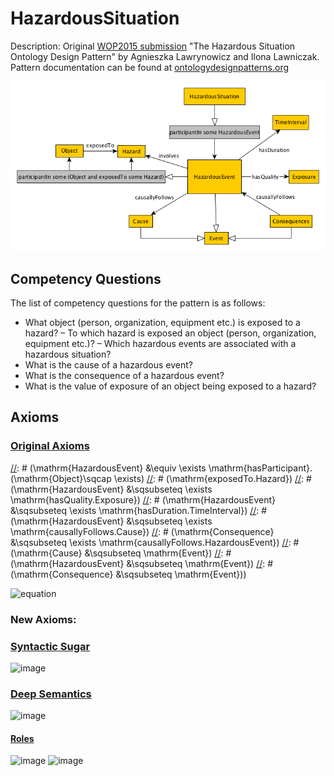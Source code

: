 # HazardousSituation
Description: Original [WOP2015 submission](http://ceur-ws.org/Vol-1461/WOP2015_pattern_abstract_7.pdf) "The Hazardous Situation Ontology Design Pattern" by
Agnieszka Lawrynowicz and Ilona Lawniczak. Pattern documentation can be found at [ontologydesignpatterns.org](http://ontologydesignpatterns.org/wiki/Submissions:HazardousSituation)

![image](../concept-map/Hazardous-situation.png)

## Competency Questions
The list of competency questions for the pattern is as follows:
- What object (person, organization, equipment etc.) is exposed to a hazard?
– To which hazard is exposed an object (person, organization, equipment etc.)?
– Which hazardous events are associated with a hazardous situation?
- What is the cause of a hazardous event?
- What is the consequence of a hazardous event?
- What is the value of exposure of an object being exposed to a hazard?

## Axioms
### [Original Axioms](http://mathurl.com/jml4unc)
[//]: # (\mathrm{HazardousSituation} &\sqsubseteq \exists \mathrm{participantIn}.\mathrm{HazardousEvent})
[//]: # (\mathrm{HazardousEvent} &\equiv \exists \mathrm{hasParticipant}.(\mathrm{Object}\sqcap \exists)
[//]: # (\mathrm{exposedTo.Hazard})
[//]: # (\mathrm{HazardousEvent} &\sqsubseteq \exists \mathrm{hasQuality.Exposure})
[//]: # (\mathrm{HazardousEvent} &\sqsubseteq \exists \mathrm{hasDuration.TimeInterval})
[//]: # (\mathrm{HazardousEvent} &\sqsubseteq \exists \mathrm{causallyFollows.Cause})
[//]: # (\mathrm{Consequence} &\sqsubseteq \exists \mathrm{causallyFollows.HazardousEvent})
[//]: # (\mathrm{Cause} &\sqsubseteq \mathrm{Event})
[//]: # (\mathrm{HazardousEvent} &\sqsubseteq \mathrm{Event})
[//]: # (\mathrm{Consequence} &\sqsubseteq \mathrm{Event}))

![equation](http://mathurl.com/jml4unc.png)

### New Axioms:
### [Syntactic Sugar](http://mathurl.com/gqupdc9)
[//]: # (\mathrm{Agent} \sqsubseteq \top)
[//]: # (\mathrm{Cause} \sqsubseteq \top)
[//]: # (\mathrm{Consequence} \sqsubseteq \top)
[//]: # (\mathrm{Event} \sqsubseteq \top)
[//]: # (\mathrm{Hazard} \sqsubseteq \top)
[//]: # (\matnrm{HazardousEvent} \sqsubseteq \top)
[//]: # (\mathrm{HazardousSituation} \sqsubseteq \top)
[//]: # (\mathrm{Exposure} \sqsubseteq \top)
[//]: # (\mathrm{DistributionMechanism} \sqsubseteq \top)
[//]: # (\mathrm{causallyFollows} &\sqsubseteq \emph{U})
[//]: # (\mathrm{causes} &\sqsubseteq \emph{U})
[//]: # (\mathrm{exposedTo} &\sqsubseteq \emph{U})
[//]: # (\mathrm{hasParticipant} &\sqsubseteq \emph{U})
[//]: # (\mathrm{causallyQuality} &\sqsubseteq \emph{U})
[//]: # (\mathrm{involves} &\sqsubseteq \emph{U})
[//]: # (\mathrm{isCausedBy} &\sqsubseteq \emph{U})
[//]: # (\mathrm{participantIn} &\sqsubseteq \emph{U})
[//]: # (Effect \sqsubseteq \top)

![image](http://mathurl.com/gqupdc9.png)

### [Deep Semantics](http://mathurl.com/hjxhlaf)
[//]: # (Disjoint relationships)
[//]: # (\mathrm{HazardousEvent} \sqcap \mathrm{Cause} \sqsubseteq \bot)
[//]: # (\mathrm{HazardousEvent} \sqcap \mathrm{Consequence} \sqsubseteq \bot)
[//]: # (\mathrm{HazardousEvent} \sqcap \mathrm{Agent} \sqsubseteq \bot)
[//]: # (\mathrm{Hazard} \sqcap \mathrm{Cause} \sqsubseteq \bot)
[//]: # (\mathrm{Hazard} \sqcap \mathrm{Consequence} \sqsubseteq \bot)
[//]: # (\mathrm{Hazard} \sqcap \mathrm{Exposure} \sqsubseteq \bot)
[//]: # (\mathrm{Hazard} \sqcap \mathrm{Event} \sqsubseteq \bot)
[//]: # (\mathrm{Exposure} \sqcap \mathrm{Cause} \sqsubseteq \bot)
[//]: # (\mathrm{Exposure} \sqcap \mathrm{Agent} \sqsubseteq \bot)
[//]: # (\mathrm{Exposure} \sqcap \mathrm{Consequence} \sqsubseteq \bot)
[//]: # (\mathrm{Exposure} \sqcap \mathrm{Event} \sqsubseteq \bot)
[//]: # (\mathrm{Event} \sqcap \mathrm{Agent} \sqsubseteq \bot)
[//]: # (\mathrm{Consequence} \sqcap \mathrm{Agent} \sqsubseteq \bot)
[//]: # (\mathrm{Cause} \sqcap \mathrm{Agent} \sqsubseteq \bot)
[//]: # (\mathrm{Cause} \sqcap \mathrm{HazardousSituation} \sqsubseteq \bot)

![image](http://mathurl.com/hjxhlaf.png)

#### [Roles](http://mathurl.com/zptejtt)
[//]: # (\top &\sqsubseteq \forall\mathrm{exposedTo.Hazard}\\)
[//]: # (\exists \mathrm{exposedTo}.\top &\sqsubseteq \mathrm{Agent}\\)
[//]: # (\top &\sqsubseteq \forall\mathrm{hasParticipant.Agent}\\)
[//]: # (\exists \mathrm{hasParticipant}.\top &\sqsubseteq \mathrm{Event}\\)
[//]: # (\mathrm{hasParticipant} &\equiv \mathrm{participantIn}^- \\)
[//]: # (\top &\sqsubseteq \forall\mathrm{hasQuality.Exposure}\\)
[//]: # (\exists \mathrm{hasQuality}.\top &\sqsubseteq \mathrm{HazardousEvent}\\)
[//]: # (\top &\sqsubseteq \forall\mathrm{involves.Hazard}\\)
[//]: # (\exists \mathrm{involves}.\top &\sqsubseteq \mathrm{HazardousEvent}\\)
[//]: # (\top &\sqsubseteq \forall\mathrm{isCausedBy.Cause}\\)
[//]: # (\exists \mathrm{isCausedBy}.\top &\sqsubseteq \mathrm{Consequence}\\)
[//]: # (\mathrm{isCausedBy} &\equiv \mathrm{causes}^- \\)
![image](http://mathurl.com/zptejtt.png)
![image](http://mathurl.com/jhy7mwy.png)
